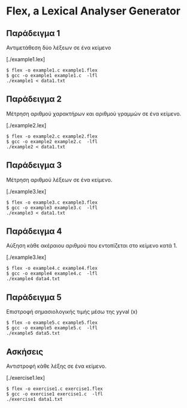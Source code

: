 # Flex, a Lexical Analyser Generator

## Παράδειγμα 1

Αντιμετάθεση δύο λέξεων σε ένα κείμενο

[./example1.lex]

    $ flex -o example1.c example1.flex
    $ gcc -o example1 example1.c  -lfl
    ./example1 < data1.txt

## Παράδειγμα 2

Μέτρηση αριθμού χαρακτήρων και αριθμού γραμμών σε ένα κείμενο.

[./example2.lex]

    $ flex -o example2.c example2.flex
    $ gcc -o example2 example2.c  -lfl
    ./example2 < data1.txt

## Παράδειγμα 3

Μέτρηση αριθμού λέξεων σε ένα κείμενο.

[./example3.lex]

    $ flex -o example3.c example3.flex
    $ gcc -o example3 example3.c  -lfl
    ./example3 < data1.txt

## Παράδειγμα 4

Αύξηση κάθε ακέραιου αριθμού που εντοπίζεται στο κείμενο κατά 1.

[./example3.lex]

    $ flex -o example4.c example4.flex
    $ gcc -o example4 example4.c  -lfl
    ./example4 data4.txt

## Παράδειγμα 5

Επιστροφή σημασιολογικής τιμής μέσω της yyval  (x)

    $ flex -o example5.c example5.flex
    $ gcc -o example5 example5.c  -lfl
    ./example5 data5.txt

## Ασκήσεις

Αντιστροφή κάθε λέξης σε ένα κείμενο.

[./exercise1.lex]

    $ flex -o exercise1.c exercise1.flex
    $ gcc -o exercise1 exercise1.c  -lfl
    ./exercise1 data1.txt
